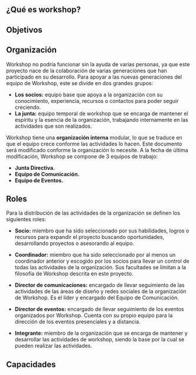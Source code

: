 ## ¿Qué es workshop?


## Objetivos 


## Organización 
Workshop no podría funcionar sin la ayuda de varias personas, ya que este proyecto nace de la colaboración de varias generaciones que han participado en su desarrollo. Para apoyar a las nuevas generaciones del equipo de Workshop, este se divide en dos grandes grupos:

  * **Los socios:** equipo base que apoya a la organización con su conocimiento, experiencia, recursos o contactos para poder seguir creciendo. 
  * **La junta:** equipo temporal de workshop que se encarga de mantener el espíritu y la esencia de la organización, trabajando internamente en las actividades que son realizados.

Workshop tiene una **organización interna** modular, lo que se traduce en que el equipo crece conforme las actividades lo hacen. Este documento será modificado conforme la organización lo necesite. A la fecha de última modificación, Workshop se compone de 3 equipos de trabajo: 

  * **Junta Directiva.**
  * **Equipo de Comunicación.** 
  * **Equipo de Eventos.** 


## Roles
Para la distribución de las actividades de la organización se definen los siguientes roles: 

* **Socio:** miembro que ha sido seleccionado por sus habilidades, logros o recursos para expandir el proyecto buscando oportunidades, desarrollando proyectos o asesorando al equipo.

* **Coordinador:** miembro que ha sido seleccionado por al menos un coordinador anterior y escogido por los socios para llevar un control de todas las actividades de la organización. Sus facultades se limitan a la filosofía de Workshop descrita en este proyecto.

*	**Director de comunicaciones:** encargado de llevar seguimiento de las actividades de las áreas de diseño y redes sociales de la organización de Workshop. Es el líder y encargado del Equipo de Comunicación.

* **Director de eventos:** encargado de llevar seguimiento de los eventos organizados por Workshop. Cuenta con su propio equipo para la dirección de los eventos presenciales y a distancia.

* **Integrante:** miembro de la organización que se encarga de mantener y desarrollar las actividades de workshop, siendo la base por la cual se pueden realizar las actividades. 

## Capacidades
